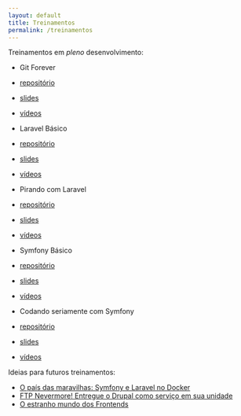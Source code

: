 ```yaml
---
layout: default
title: Treinamentos
permalink: /treinamentos
---
```


Treinamentos em *pleno* desenvolvimento:

 - Git Forever

  - [repositório](#)
  - [slides](#)
  - [vídeos](#) 
 
 - Laravel Básico

  - [repositório](https://github.com/leandroramos/laravel_basico)
  - [slides](#)
  - [vídeos](https://www.youtube.com/playlist?list=PLIFOx3X8xDut2X2ydevlVvFKkqFxZ4SX9) 
 
 - Pirando com Laravel

  - [repositório](#)
  - [slides](https://uspdev.github.io/slides/laravel)
  - [vídeos](#) 
 
 - Symfony Básico

  - [repositório](#)
  - [slides](#)
  - [vídeos](#) 
 
 - Codando seriamente com Symfony

  - [repositório](#)
  - [slides](https://uspdev.github.io/slides/symfony/)
  - [vídeos](#) 
 


Ideias para futuros treinamentos:

 - [O país das maravilhas: Symfony e Laravel no Docker](#)
 - [FTP Nevermore! Entregue o Drupal como serviço em sua unidade](https://uspdev.github.io/slides/drupal)
 - [O estranho mundo dos Frontends](#)


